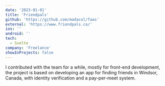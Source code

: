 ```yaml
---
date: '2023-01-01'
title: 'Friendpals'
github: 'https://github.com/madacol/faas'
external: 'https://www.friendpals.ca/'
ios: ''
android: ''
tech:
  - Svelte
company: 'Freelance'
showInProjects: false
---
```


I contributed with the team for a while, mostly for front-end development, the project is based on developing an app for finding friends in Windsor, Canada, with identity verification and a pay-per-meet system.